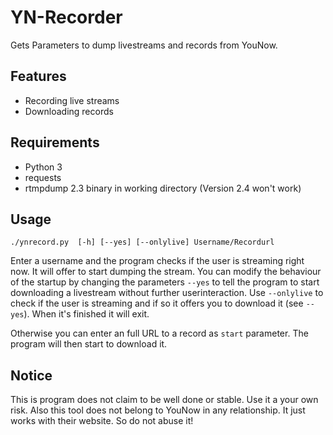 # YN-Recorder
Gets Parameters to dump livestreams and records from YouNow.

## Features
* Recording live streams
* Downloading records

## Requirements
* Python 3
* requests
* rtmpdump 2.3 binary in working directory (Version 2.4 won't work)

## Usage
```
./ynrecord.py  [-h] [--yes] [--onlylive] Username/Recordurl
```
Enter a username and the program checks if the user is streaming right now. It will offer to start dumping the stream. You can modify the behaviour of the startup by changing the parameters `--yes` to tell the program to start downloading a livestream without further userinteraction.
Use `--onlylive` to check if the user is streaming and if so it offers you to download it (see `--yes`). When it's finished it will exit.

Otherwise you can enter an full URL to a record as `start` parameter. The program will then start to download it.

## Notice
This is program does not claim to be well done or stable. Use it a your own risk.
Also this tool does not belong to YouNow in any relationship. It just works with their website. So do not abuse it!
